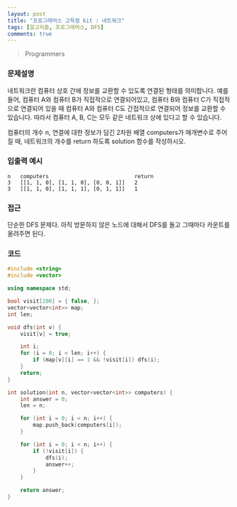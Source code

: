 ```yaml
---
layout: post
title: "프로그래머스 고득점 kit : 네트워크"
tags: [알고리즘, 프로그래머스, DFS]
comments: true
---
```


> Programmers  

### 문제설명  
네트워크란 컴퓨터 상호 간에 정보를 교환할 수 있도록 연결된 형태를 의미합니다. 예를 들어, 컴퓨터 A와 컴퓨터 B가 직접적으로 연결되어있고, 컴퓨터 B와 컴퓨터 C가 직접적으로 연결되어 있을 때 컴퓨터 A와 컴퓨터 C도 간접적으로 연결되어 정보를 교환할 수 있습니다. 따라서 컴퓨터 A, B, C는 모두 같은 네트워크 상에 있다고 할 수 있습니다.  

컴퓨터의 개수 n, 연결에 대한 정보가 담긴 2차원 배열 computers가 매개변수로 주어질 때, 네트워크의 개수를 return 하도록 solution 함수를 작성하시오.  

### 입출력 예시  
~~~
n	computers	                        return
3	[[1, 1, 0], [1, 1, 0], [0, 0, 1]]	2
3	[[1, 1, 0], [1, 1, 1], [0, 1, 1]]	1
~~~

### 접근  
단순한 DFS 문제다. 아직 방문하지 않은 노드에 대해서 DFS를 돌고 그때마다 카운트를 올려주면 된다.  

### 코드  
~~~c++
#include <string>
#include <vector>

using namespace std;

bool visit[200] = { false, };
vector<vector<int>> map;
int len;

void dfs(int v) {
    visit[v] = true;

    int i;
    for (i = 0; i < len; i++) {
        if (map[v][i] == 1 && !visit[i]) dfs(i);
    }
    return;
}

int solution(int n, vector<vector<int>> computers) {
    int answer = 0;
    len = n;

    for (int i = 0; i < n; i++) {
        map.push_back(computers[i]);
    }

    for (int i = 0; i < n; i++) {
        if (!visit[i]) {
            dfs(i);
            answer++;
        }
    }

    return answer;
}
~~~